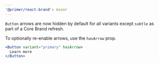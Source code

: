 ```yaml
---
'@primer/react-brand': minor
---
```


`Button` arrows are now hidden by default for all variants except `subtle` as part of a Core Brand refresh.

To optionally re-enable arrows, use the `hasArrow` prop.

```jsx
<Button variant="primary" hasArrow>
  Learn more
</Button>
```
